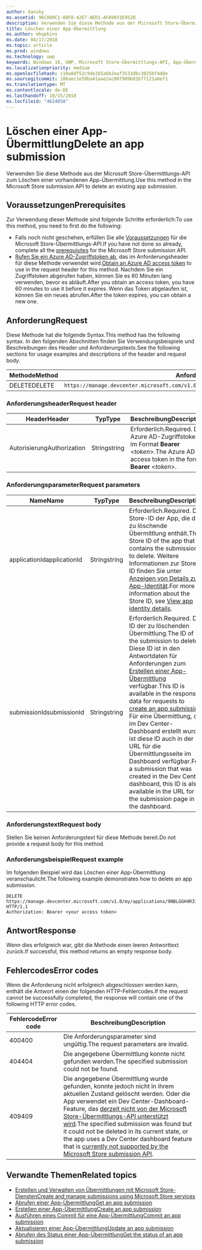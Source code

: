 ```yaml
---
author: Xansky
ms.assetid: 96C090C1-88F8-42E7-AED1-AFA9031E952B
description: Verwenden Sie diese Methode aus der Microsoft Store-Übermittlungs-API zum Löschen einer vorhandenen App-Übermittlung.
title: Löschen einer App-Übermittlung
ms.author: mhopkins
ms.date: 04/17/2018
ms.topic: article
ms.prod: windows
ms.technology: uwp
keywords: Windows 10, UWP, Microsoft Store-Übermittlungs-API, App-Übermittlung, löschen
ms.localizationpriority: medium
ms.openlocfilehash: c10a8df52c9de2b5a6b2eaf3533dbc3825bf4d8e
ms.sourcegitcommit: 106aec1e59ba41aae2ac00f909b81bf7121a6ef1
ms.translationtype: MT
ms.contentlocale: de-DE
ms.lasthandoff: 10/15/2018
ms.locfileid: "4624058"
---
```

# <a name="delete-an-app-submission"></a><span data-ttu-id="69ac4-104">Löschen einer App-Übermittlung</span><span class="sxs-lookup"><span data-stu-id="69ac4-104">Delete an app submission</span></span>

<span data-ttu-id="69ac4-105">Verwenden Sie diese Methode aus der Microsoft Store-Übermittlungs-API zum Löschen einer vorhandenen App-Übermittlung.</span><span class="sxs-lookup"><span data-stu-id="69ac4-105">Use this method in the Microsoft Store submission API to delete an existing app submission.</span></span>

## <a name="prerequisites"></a><span data-ttu-id="69ac4-106">Voraussetzungen</span><span class="sxs-lookup"><span data-stu-id="69ac4-106">Prerequisites</span></span>

<span data-ttu-id="69ac4-107">Zur Verwendung dieser Methode sind folgende Schritte erforderlich:</span><span class="sxs-lookup"><span data-stu-id="69ac4-107">To use this method, you need to first do the following:</span></span>

* <span data-ttu-id="69ac4-108">Falls noch nicht geschehen, erfüllen Sie alle [Voraussetzungen](create-and-manage-submissions-using-windows-store-services.md#prerequisites) für die Microsoft Store-Übermittlungs-API.</span><span class="sxs-lookup"><span data-stu-id="69ac4-108">If you have not done so already, complete all the [prerequisites](create-and-manage-submissions-using-windows-store-services.md#prerequisites) for the Microsoft Store submission API.</span></span>
* <span data-ttu-id="69ac4-109">[Rufen Sie ein Azure AD-Zugriffstoken ab](create-and-manage-submissions-using-windows-store-services.md#obtain-an-azure-ad-access-token), das im Anforderungsheader für diese Methode verwendet wird.</span><span class="sxs-lookup"><span data-stu-id="69ac4-109">[Obtain an Azure AD access token](create-and-manage-submissions-using-windows-store-services.md#obtain-an-azure-ad-access-token) to use in the request header for this method.</span></span> <span data-ttu-id="69ac4-110">Nachdem Sie ein Zugriffstoken abgerufen haben, können Sie es 60 Minuten lang verwenden, bevor es abläuft.</span><span class="sxs-lookup"><span data-stu-id="69ac4-110">After you obtain an access token, you have 60 minutes to use it before it expires.</span></span> <span data-ttu-id="69ac4-111">Wenn das Token abgelaufen ist, können Sie ein neues abrufen.</span><span class="sxs-lookup"><span data-stu-id="69ac4-111">After the token expires, you can obtain a new one.</span></span>

## <a name="request"></a><span data-ttu-id="69ac4-112">Anforderung</span><span class="sxs-lookup"><span data-stu-id="69ac4-112">Request</span></span>

<span data-ttu-id="69ac4-113">Diese Methode hat die folgende Syntax.</span><span class="sxs-lookup"><span data-stu-id="69ac4-113">This method has the following syntax.</span></span> <span data-ttu-id="69ac4-114">In den folgenden Abschnitten finden Sie Verwendungsbeispiele und Beschreibungen des Header und Anforderungstexts.</span><span class="sxs-lookup"><span data-stu-id="69ac4-114">See the following sections for usage examples and descriptions of the header and request body.</span></span>

| <span data-ttu-id="69ac4-115">Methode</span><span class="sxs-lookup"><span data-stu-id="69ac4-115">Method</span></span> | <span data-ttu-id="69ac4-116">Anforderungs-URI</span><span class="sxs-lookup"><span data-stu-id="69ac4-116">Request URI</span></span>                                                      |
|--------|------------------------------------------------------------------|
| <span data-ttu-id="69ac4-117">DELETE</span><span class="sxs-lookup"><span data-stu-id="69ac4-117">DELETE</span></span>    | ```https://manage.devcenter.microsoft.com/v1.0/my/applications/{applicationId}/submissions/{submissionId}``` |


### <a name="request-header"></a><span data-ttu-id="69ac4-118">Anforderungsheader</span><span class="sxs-lookup"><span data-stu-id="69ac4-118">Request header</span></span>

| <span data-ttu-id="69ac4-119">Header</span><span class="sxs-lookup"><span data-stu-id="69ac4-119">Header</span></span>        | <span data-ttu-id="69ac4-120">Typ</span><span class="sxs-lookup"><span data-stu-id="69ac4-120">Type</span></span>   | <span data-ttu-id="69ac4-121">Beschreibung</span><span class="sxs-lookup"><span data-stu-id="69ac4-121">Description</span></span>                                                                 |
|---------------|--------|-----------------------------------------------------------------------------|
| <span data-ttu-id="69ac4-122">Autorisierung</span><span class="sxs-lookup"><span data-stu-id="69ac4-122">Authorization</span></span> | <span data-ttu-id="69ac4-123">String</span><span class="sxs-lookup"><span data-stu-id="69ac4-123">string</span></span> | <span data-ttu-id="69ac4-124">Erforderlich.</span><span class="sxs-lookup"><span data-stu-id="69ac4-124">Required.</span></span> <span data-ttu-id="69ac4-125">Das Azure AD-Zugriffstoken im Format **Bearer** &lt;*token*&gt;.</span><span class="sxs-lookup"><span data-stu-id="69ac4-125">The Azure AD access token in the form **Bearer** &lt;*token*&gt;.</span></span> |


### <a name="request-parameters"></a><span data-ttu-id="69ac4-126">Anforderungsparameter</span><span class="sxs-lookup"><span data-stu-id="69ac4-126">Request parameters</span></span>

| <span data-ttu-id="69ac4-127">Name</span><span class="sxs-lookup"><span data-stu-id="69ac4-127">Name</span></span>        | <span data-ttu-id="69ac4-128">Typ</span><span class="sxs-lookup"><span data-stu-id="69ac4-128">Type</span></span>   | <span data-ttu-id="69ac4-129">Beschreibung</span><span class="sxs-lookup"><span data-stu-id="69ac4-129">Description</span></span>                                                                 |
|---------------|--------|-----------------------------------------------------------------------------|
| <span data-ttu-id="69ac4-130">applicationId</span><span class="sxs-lookup"><span data-stu-id="69ac4-130">applicationId</span></span> | <span data-ttu-id="69ac4-131">String</span><span class="sxs-lookup"><span data-stu-id="69ac4-131">string</span></span> | <span data-ttu-id="69ac4-132">Erforderlich.</span><span class="sxs-lookup"><span data-stu-id="69ac4-132">Required.</span></span> <span data-ttu-id="69ac4-133">Die Store-ID der App, die die zu löschende Übermittlung enthält.</span><span class="sxs-lookup"><span data-stu-id="69ac4-133">The Store ID of the app that contains the submission to delete.</span></span> <span data-ttu-id="69ac4-134">Weitere Informationen zur Store-ID finden Sie unter [Anzeigen von Details zur App-Identität](https://msdn.microsoft.com/windows/uwp/publish/view-app-identity-details).</span><span class="sxs-lookup"><span data-stu-id="69ac4-134">For more information about the Store ID, see [View app identity details](https://msdn.microsoft.com/windows/uwp/publish/view-app-identity-details).</span></span>  |
| <span data-ttu-id="69ac4-135">submissionId</span><span class="sxs-lookup"><span data-stu-id="69ac4-135">submissionId</span></span> | <span data-ttu-id="69ac4-136">String</span><span class="sxs-lookup"><span data-stu-id="69ac4-136">string</span></span> | <span data-ttu-id="69ac4-137">Erforderlich.</span><span class="sxs-lookup"><span data-stu-id="69ac4-137">Required.</span></span> <span data-ttu-id="69ac4-138">Die ID der zu löschenden Übermittlung.</span><span class="sxs-lookup"><span data-stu-id="69ac4-138">The ID of the submission to delete.</span></span> <span data-ttu-id="69ac4-139">Diese ID ist in den Antwortdaten für Anforderungen zum [Erstellen einer App-Übermittlung](create-an-app-submission.md) verfügbar.</span><span class="sxs-lookup"><span data-stu-id="69ac4-139">This ID is available in the response data for requests to [create an app submission](create-an-app-submission.md).</span></span> <span data-ttu-id="69ac4-140">Für eine Übermittlung, die im Dev Center-Dashboard erstellt wurde, ist diese ID auch in der URL für die Übermittlungsseite im Dashboard verfügbar.</span><span class="sxs-lookup"><span data-stu-id="69ac4-140">For a submission that was created in the Dev Center dashboard, this ID is also available in the URL for the submission page in the dashboard.</span></span>  |


### <a name="request-body"></a><span data-ttu-id="69ac4-141">Anforderungstext</span><span class="sxs-lookup"><span data-stu-id="69ac4-141">Request body</span></span>

<span data-ttu-id="69ac4-142">Stellen Sie keinen Anforderungstext für diese Methode bereit.</span><span class="sxs-lookup"><span data-stu-id="69ac4-142">Do not provide a request body for this method.</span></span>


### <a name="request-example"></a><span data-ttu-id="69ac4-143">Anforderungsbeispiel</span><span class="sxs-lookup"><span data-stu-id="69ac4-143">Request example</span></span>

<span data-ttu-id="69ac4-144">Im folgenden Beispiel wird das Löschen einer App-Übermittlung veranschaulicht.</span><span class="sxs-lookup"><span data-stu-id="69ac4-144">The following example demonstrates how to delete an app submission.</span></span>

```
DELETE https://manage.devcenter.microsoft.com/v1.0/my/applications/9NBLGGH4R315/submissions/1152921504621243610 HTTP/1.1
Authorization: Bearer <your access token>
```

## <a name="response"></a><span data-ttu-id="69ac4-145">Antwort</span><span class="sxs-lookup"><span data-stu-id="69ac4-145">Response</span></span>

<span data-ttu-id="69ac4-146">Wenn dies erfolgreich war, gibt die Methode einen leeren Antworttext zurück.</span><span class="sxs-lookup"><span data-stu-id="69ac4-146">If successful, this method returns an empty response body.</span></span>

## <a name="error-codes"></a><span data-ttu-id="69ac4-147">Fehlercodes</span><span class="sxs-lookup"><span data-stu-id="69ac4-147">Error codes</span></span>

<span data-ttu-id="69ac4-148">Wenn die Anforderung nicht erfolgreich abgeschlossen werden kann, enthält die Antwort einen der folgenden HTTP-Fehlercodes.</span><span class="sxs-lookup"><span data-stu-id="69ac4-148">If the request cannot be successfully completed, the response will contain one of the following HTTP error codes.</span></span>

| <span data-ttu-id="69ac4-149">Fehlercode</span><span class="sxs-lookup"><span data-stu-id="69ac4-149">Error code</span></span> |  <span data-ttu-id="69ac4-150">Beschreibung</span><span class="sxs-lookup"><span data-stu-id="69ac4-150">Description</span></span>   |
|--------|------------------|
| <span data-ttu-id="69ac4-151">400</span><span class="sxs-lookup"><span data-stu-id="69ac4-151">400</span></span>  | <span data-ttu-id="69ac4-152">Die Anforderungsparameter sind ungültig.</span><span class="sxs-lookup"><span data-stu-id="69ac4-152">The request parameters are invalid.</span></span> |
| <span data-ttu-id="69ac4-153">404</span><span class="sxs-lookup"><span data-stu-id="69ac4-153">404</span></span>  | <span data-ttu-id="69ac4-154">Die angegebene Übermittlung konnte nicht gefunden werden.</span><span class="sxs-lookup"><span data-stu-id="69ac4-154">The specified submission could not be found.</span></span> |
| <span data-ttu-id="69ac4-155">409</span><span class="sxs-lookup"><span data-stu-id="69ac4-155">409</span></span>  | <span data-ttu-id="69ac4-156">Die angegebene Übermittlung wurde gefunden, konnte jedoch nicht in ihrem aktuellen Zustand gelöscht werden. Oder die App verwendet ein Dev Center-Dashboard-Feature, das [derzeit nicht von der Microsoft Store-Übermittlungs-API unterstützt wird](create-and-manage-submissions-using-windows-store-services.md#not_supported).</span><span class="sxs-lookup"><span data-stu-id="69ac4-156">The specified submission was found but it could not be deleted in its current state, or the app uses a Dev Center dashboard feature that is [currently not supported by the Microsoft Store submission API](create-and-manage-submissions-using-windows-store-services.md#not_supported).</span></span> |


## <a name="related-topics"></a><span data-ttu-id="69ac4-157">Verwandte Themen</span><span class="sxs-lookup"><span data-stu-id="69ac4-157">Related topics</span></span>

* [<span data-ttu-id="69ac4-158">Erstellen und Verwalten von Übermittlungen mit Microsoft Store-Diensten</span><span class="sxs-lookup"><span data-stu-id="69ac4-158">Create and manage submissions using Microsoft Store services</span></span>](create-and-manage-submissions-using-windows-store-services.md)
* [<span data-ttu-id="69ac4-159">Abrufen einer App-Übermittlung</span><span class="sxs-lookup"><span data-stu-id="69ac4-159">Get an app submission</span></span>](get-an-app-submission.md)
* [<span data-ttu-id="69ac4-160">Erstellen einer App-Übermittlung</span><span class="sxs-lookup"><span data-stu-id="69ac4-160">Create an app submission</span></span>](create-an-app-submission.md)
* [<span data-ttu-id="69ac4-161">Ausführen eines Commit für eine App-Übermittlung</span><span class="sxs-lookup"><span data-stu-id="69ac4-161">Commit an app submission</span></span>](commit-an-app-submission.md)
* [<span data-ttu-id="69ac4-162">Aktualisieren einer App-Übermittlung</span><span class="sxs-lookup"><span data-stu-id="69ac4-162">Update an app submission</span></span>](update-an-app-submission.md)
* [<span data-ttu-id="69ac4-163">Abrufen des Status einer App-Übermittlung</span><span class="sxs-lookup"><span data-stu-id="69ac4-163">Get the status of an app submission</span></span>](get-status-for-an-app-submission.md)

